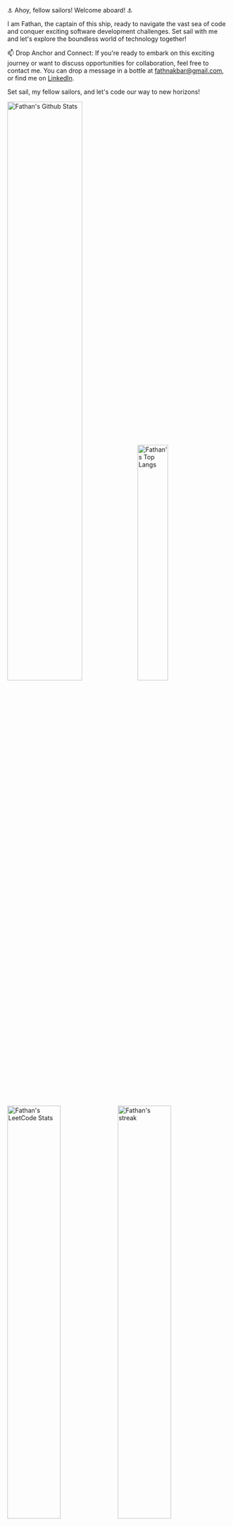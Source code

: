 ⚓ Ahoy, fellow sailors! Welcome aboard! ⚓

I am Fathan, the captain of this ship, ready to navigate the vast sea of code and conquer exciting software development challenges. Set sail with me and let's explore the boundless world of technology together!

📫 Drop Anchor and Connect:
If you're ready to embark on this exciting journey or want to discuss opportunities for collaboration, feel free to contact me. You can drop a message in a bottle at fathnakbar@gmail.com, or find me on [LinkedIn](https://www.linkedin.com/in/muhammad-fathan-akbar-3614661a9/).

Set sail, my fellow sailors, and let's code our way to new horizons!

<!---
fathnakbar/fathnakbar is a ✨ special ✨ repository because its `README.md` (this file) appears on your GitHub profile.
You can click the Preview link to take a look at your changes.
--->

<!--
<a href="https://www.buymeacoffee.com/fathnakbar"><img src="https://img.buymeacoffee.com/button-api/?text=Buy me a coffee&emoji=&slug=fathnakbar&button_colour=FFDD00&font_colour=000000&font_family=Poppins&outline_colour=000000&coffee_colour=ffffff" /></a>
-->

<p>
  <img src="https://github-readme-stats.vercel.app/api?username=fathnakbar&show_icons=true&hide_border=true" alt="Fathan's Github Stats" width="58%" />
  <img src="https://github-readme-stats.vercel.app/api/top-langs/?username=fathnakbar&layout=compact&hide_border=true&langs_count=10" alt="Fathan's Top Langs" width="37%" /> 
</p>


<img src="https://stats.justsong.cn/api/leetcode/?username=fathnakbar&theme=light" alt="Fathan's LeetCode Stats" width="49%" />

<img title="🔥 Get streak stats for your profile at git.io/streak-stats" alt="Fathan's streak" src="https://streak-stats.demolab.com/?user=fathnakbar&theme=monokai-metallian&hide_border=true" width="49%"/>

![skills](https://skillicons.dev/icons?i=c,cpp,go,py,html,css,js,nodejs,java,md,pytorch,tensorflow,flask,fastapi,express,qt,react,cmake,docker,git,linux,nginx,mysql,redis,sqlite,githubactions,heroku,vercel,visualstudio,vscode)

[![trophy](https://github-profile-trophy.vercel.app/?username=fathnakbar)](https://github.com/ryo-ma/github-profile-trophy)
